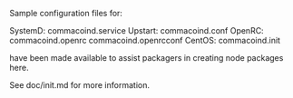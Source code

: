Sample configuration files for:

SystemD: commacoind.service
Upstart: commacoind.conf
OpenRC:  commacoind.openrc
         commacoind.openrcconf
CentOS:  commacoind.init

have been made available to assist packagers in creating node packages here.

See doc/init.md for more information.
